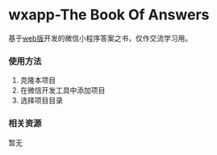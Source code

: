 # wxapp-The Book Of Answers
基于[web版](https://github.com/JXKael/wxapp-TheBookOfAnswers.git)开发的微信小程序答案之书，仅作交流学习用。

### 使用方法

1. 克隆本项目
2. 在微信开发工具中添加项目
3. 选择项目目录

### 相关资源

暂无